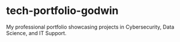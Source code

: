 # tech-portfolio-godwin
My professional portfolio showcasing projects in Cybersecurity, Data Science, and IT Support.
